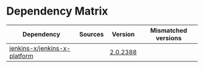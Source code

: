 # Dependency Matrix

Dependency | Sources | Version | Mismatched versions
---------- | ------- | ------- | -------------------
[jenkins-x/jenkins-x-platform](https://github.com/jenkins-x/jenkins-x-platform) |  | [2.0.2388](https://github.com/jenkins-x/jenkins-x-platform/releases/tag/v2.0.2388) | 
